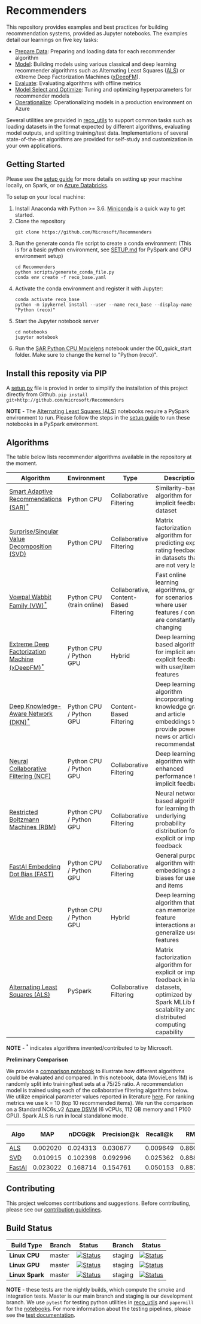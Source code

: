 # Recommenders

This repository provides examples and best practices for building recommendation systems, provided as Jupyter notebooks. The examples detail our learnings on five key tasks: 
- [Prepare Data](notebooks/01_prepare_data/README.md): Preparing and loading data for each recommender algorithm
- [Model](notebooks/02_model/README.md): Building models using various classical and deep learning recommender algorithms such as Alternating Least Squares ([ALS](https://spark.apache.org/docs/latest/api/python/_modules/pyspark/ml/recommendation.html#ALS)) or eXtreme Deep Factorization Machines ([xDeepFM](https://arxiv.org/abs/1803.05170)).
- [Evaluate](notebooks/03_evaluate/README.md): Evaluating algorithms with offline metrics
- [Model Select and Optimize](notebooks/04_model_select_and_optimize): Tuning and optimizing hyperparameters for recommender models
- [Operationalize](notebooks/05_operationalize/README.md): Operationalizing models in a production environment on Azure

Several utilities are provided in [reco_utils](reco_utils) to support common tasks such as loading datasets in the format expected by different algorithms, evaluating model outputs, and splitting training/test data. Implementations of several state-of-the-art algorithms are provided for self-study and customization in your own applications.

## Getting Started
Please see the [setup guide](SETUP.md) for more details on setting up your machine locally, on Spark, or on [Azure Databricks](SETUP.md#setup-guide-for-azure-databricks). 

To setup on your local machine:
1. Install Anaconda with Python >= 3.6. [Miniconda](https://conda.io/miniconda.html) is a quick way to get started.
2. Clone the repository
    ```
    git clone https://github.com/Microsoft/Recommenders
    ```
3. Run the generate conda file script to create a conda environment:
   (This is for a basic python environment, see [SETUP.md](SETUP.md) for PySpark and GPU environment setup) 
    ```
    cd Recommenders
    python scripts/generate_conda_file.py
    conda env create -f reco_base.yaml  
    ```
4. Activate the conda environment and register it with Jupyter:
    ```
    conda activate reco_base
    python -m ipykernel install --user --name reco_base --display-name "Python (reco)"
    ```
5. Start the Jupyter notebook server
    ```
    cd notebooks
    jupyter notebook
    ```
6. Run the [SAR Python CPU Movielens](notebooks/00_quick_start/sar_movielens.ipynb) notebook under the 00_quick_start folder. Make sure to change the kernel to "Python (reco)".

## Install this reposity via PIP
A [setup.py](setup.py) file is provied in order to simplify the installation of this project directly from Github. 
    ```
    pip install git+http://github.com/microsoft/Recommenders
    ```

**NOTE** - The [Alternating Least Squares (ALS)](notebooks/00_quick_start/als_movielens.ipynb) notebooks require a PySpark environment to run. Please follow the steps in the [setup guide](SETUP.md#dependencies-setup) to run these notebooks in a PySpark environment.


## Algorithms

The table below lists recommender algorithms available in the repository at the moment.

| Algorithm | Environment | Type | Description | 
| --- | --- | --- | --- |
| [Smart Adaptive Recommendations (SAR)<sup>*</sup>](notebooks/00_quick_start/sar_movielens.ipynb) | Python CPU | Collaborative Filtering | Similarity-based algorithm for implicit feedback dataset |
| [Surprise/Singular Value Decomposition (SVD)](notebooks/02_model/surprise_svd_deep_dive.ipynb) | Python CPU | Collaborative Filtering | Matrix factorization algorithm for predicting explicit rating feedback in datasets that are not very large | 
| [Vowpal Wabbit Family (VW)<sup>*</sup>](notebooks/02_model/vowpal_wabbit_deep_dive.ipynb) | Python CPU (train online) | Collaborative, Content-Based Filtering | Fast online learning algorithms, great for scenarios where user features / context are constantly changing |
| [Extreme Deep Factorization Machine (xDeepFM)<sup>*</sup>](notebooks/00_quick_start/xdeepfm_synthetic.ipynb) | Python CPU / Python GPU | Hybrid | Deep learning based algorithm for implicit and explicit feedback with user/item features | 
| [Deep Knowledge-Aware Network (DKN)<sup>*</sup>](notebooks/00_quick_start/dkn_synthetic.ipynb) |  Python CPU / Python GPU | Content-Based Filtering | Deep learning algorithm incorporating a knowledge graph and article embeddings to provide powerful news or article recommendations | 
| [Neural Collaborative Filtering (NCF)](notebooks/00_quick_start/ncf_movielens.ipynb) |  Python CPU / Python GPU | Collaborative Filtering | Deep learning algorithm with enhanced performance for implicit feedback | 
| [Restricted Boltzmann Machines (RBM)](notebooks/00_quick_start/rbm_movielens.ipynb) |  Python CPU / Python GPU | Collaborative Filtering | Neural network based algorithm for learning the underlying probability distribution for explicit or implicit feedback | 
| [FastAI Embedding Dot Bias (FAST)](notebooks/00_quick_start/fastai_movielens.ipynb)  |  Python CPU / Python GPU | Collaborative Filtering | General purpose algorithm with embeddings and biases for users and items |
| [Wide and Deep](notebooks/00_quick_start/wide_deep_movielens.ipynb) | Python CPU / Python GPU | Hybrid | Deep learning algorithm that can memorize feature interactions and generalize user features |
| [Alternating Least Squares (ALS)](notebooks/00_quick_start/als_movielens.ipynb) | PySpark | Collaborative Filtering | Matrix factorization algorithm for explicit or implicit feedback in large datasets, optimized by Spark MLLib for scalability and distributed computing capability | 

**NOTE** - <sup>*</sup> indicates algorithms invented/contributed to by Microsoft.

**Preliminary Comparison**

We provide a [comparison notebook](notebooks/03_evaluate/comparison.ipynb) to illustrate how different algorithms could be evaluated and compared. In this notebook, data (MovieLens 1M) is randomly split into training/test sets at a 75/25 ratio. A recommendation model is trained using each of the collaborative filtering algorithms below. We utilize empirical parameter values reported in literature [here](http://mymedialite.net/examples/datasets.html). For ranking metrics we use k = 10 (top 10 recommended items). We run the comparison on a Standard NC6s_v2 [Azure DSVM](https://azure.microsoft.com/en-us/services/virtual-machines/data-science-virtual-machines/) (6 vCPUs, 112 GB memory and 1 P100 GPU). Spark ALS is run in local standalone mode. 

| Algo | MAP | nDCG@k | Precision@k | Recall@k | RMSE | MAE | R<sup>2</sup> | Explained Variance | 
| --- | --- | --- | --- | --- | --- | --- | --- | --- | 
| [ALS](notebooks/00_quick_start/als_movielens.ipynb) | 0.002020 | 0.024313 | 0.030677 | 0.009649 | 0.860502 | 0.680608 | 0.406014 | 0.411603 | 
| [SVD](notebooks/02_model/surprise_svd_deep_dive.ipynb) | 0.010915 | 0.102398 | 0.092996 | 0.025362 | 0.888991 | 0.696781 | 0.364178 | 0.364178 | 
| [FastAI](notebooks/00_quick_start/fastai_movielens.ipynb) | 0.023022 |0.168714 |0.154761 |0.050153 |0.887224 |0.705609 |0.371552 |0.374281 |


## Contributing
This project welcomes contributions and suggestions. Before contributing, please see our [contribution guidelines](CONTRIBUTING.md).


## Build Status

| Build Type | Branch | Status |  | Branch | Status | 
| --- | --- | --- | --- | --- | --- | 
| **Linux CPU** |  master | [![Status](https://msdata.visualstudio.com/AlgorithmsAndDataScience/_apis/build/status/nightly?branchName=master)](https://msdata.visualstudio.com/AlgorithmsAndDataScience/_build/latest?definitionId=4792)  | | staging | [![Status](https://msdata.visualstudio.com/AlgorithmsAndDataScience/_apis/build/status/nightly_staging?branchName=staging)](https://msdata.visualstudio.com/AlgorithmsAndDataScience/_build/latest?definitionId=4594) | 
| **Linux GPU** | master | [![Status](https://msdata.visualstudio.com/AlgorithmsAndDataScience/_apis/build/status/nightly_gpu?branchName=master)](https://msdata.visualstudio.com/DefaultCollection/AlgorithmsAndDataScience/_build/latest?definitionId=4997) | | staging | [![Status](https://msdata.visualstudio.com/AlgorithmsAndDataScience/_apis/build/status/nightly_gpu_staging?branchName=staging)](https://msdata.visualstudio.com/DefaultCollection/AlgorithmsAndDataScience/_build/latest?definitionId=4998)|
| **Linux Spark** | master | [![Status](https://msdata.visualstudio.com/AlgorithmsAndDataScience/_apis/build/status/nightly_spark?branchName=master)](https://msdata.visualstudio.com/AlgorithmsAndDataScience/_build/latest?definitionId=4804) | | staging | [![Status](https://msdata.visualstudio.com/AlgorithmsAndDataScience/_apis/build/status/Recommenders/nightly_spark_staging)](https://msdata.visualstudio.com/AlgorithmsAndDataScience/_build/latest?definitionId=5186)|


**NOTE** - these tests are the nightly builds, which compute the smoke and integration tests. Master is our main branch and staging is our development branch. We use `pytest` for testing python utilities in [reco_utils](reco_utils) and `papermill` for the [notebooks](notebooks). For more information about the testing pipelines, please see the [test documentation](tests/README.md).

